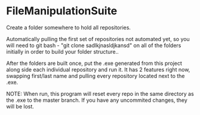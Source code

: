 # FileManipulationSuite
Create a folder somewhere to hold all repositories.

Automatically pulling the first set of repositories not automated yet, so you will need to git bash - "git clone sadlkjnasldjkansd" on all of the folders initially in order to build your folder structure..

After the folders are built once, put the .exe generated from this project along side each individual repository and run it. It has 2 features right now, swapping first/last name and pulling every repository located next to the .exe.

NOTE: When run, this program will reset every repo in the same directory as the .exe to the master branch. If you have any uncommited changes, they will be lost.